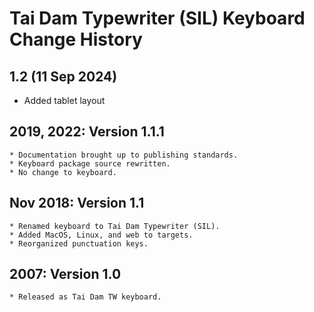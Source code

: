 Tai Dam Typewriter (SIL) Keyboard Change History
=======================

1.2 (11 Sep 2024)
-------------------
* Added tablet layout

2019, 2022: Version 1.1.1
-------------------
    * Documentation brought up to publishing standards.
    * Keyboard package source rewritten.
    * No change to keyboard.

Nov 2018: Version 1.1 
-------------------
    * Renamed keyboard to Tai Dam Typewriter (SIL). 
    * Added MacOS, Linux, and web to targets. 
    * Reorganized punctuation keys.

2007: Version 1.0 
-------------------
    * Released as Tai Dam TW keyboard.

